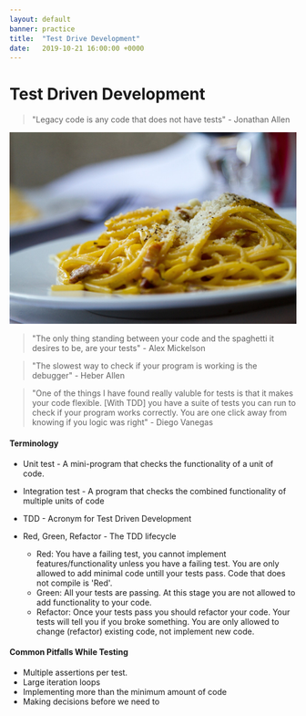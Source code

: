 ```yaml
---
layout: default
banner: practice
title:  "Test Drive Development"
date:   2019-10-21 16:00:00 +0000
---
```


# Test Driven Development

> "Legacy code is any code that does not have tests"
> \- Jonathan Allen

<img src="/assets/images/basil-blur-cheese-546945.jpg"
     alt="Picture of Spaghetti, by Maurijn Pach - pexels.com"
     class="articleImage" />

> "The only thing standing between your code and the spaghetti it desires to be, are your tests"
> \- Alex Mickelson

> "The slowest way to check if your program is working is the debugger"
> \- Heber Allen

> "One of the things I have found really valuble for tests is that it makes your code flexible. [With TDD] you have a suite of tests you can run to check if your program works correctly. You are one click away from knowing if you logic was right"
> \- Diego Vanegas



#### Terminology

* Unit test - A mini-program that checks the functionality of a unit of code.
* Integration test - A program that checks the combined functionality of multiple units of code
* TDD - Acronym for Test Driven Development

* Red, Green, Refactor - The TDD lifecycle
    * Red: You have a failing test, you cannot implement features/functionality unless you have a failing test. You are only allowed to add minimal code untill your tests pass. Code that does not compile is 'Red'.
    * Green: All your tests are passing. At this stage you are not allowed to add functionality to your code. 
    * Refactor: Once your tests pass you should refactor your code. Your tests will tell you if you broke something. You are only allowed to change (refactor) existing code, not implement new code.



#### Common Pitfalls While Testing

* Multiple assertions per test. 
* Large iteration loops
* Implementing more than the minimum amount of code
* Making decisions before we need to

<!-- 
#### Calculator Project

As is tradition in programming we will be making lots of calculators. I chose the calculator intentionally so we can focus more on the principles of Test Driven Development rather than learing new algorithms or concepts.

C++: implement add and subtract, keep a running total

Java: keep a list of number to add and numbers to subtract, evaluate total in getTotal()

C#: This calculator will have no total variable. Use a dictionary to lookup pre-computed values.

Python: 

#### how to setup tests in each language

##### C++

Requirements:
* g++
* gbd
* c++ vscode extension

Due to its age, C++ has the least support out of the box for unit testing. We will be using [Doctest](https://github.com/onqtam/doctest), an open source framework. 


##### Java

Requirements:
* jdk
* jar files for Junit4 and hamcrest core

We will be using Junit 4 as our testing framework. There is a newer Junit 5 out, but I have used Junit4 in the past so it is what we will be focusing on today. 

For java development I would recomend using intellij for an IDE. We will be using the command line to compile and run our tests, so any editor will work.


##### C#

Requirements:

* dotnet cli


##### Python

 -->





